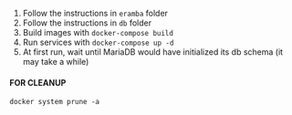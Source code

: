 1. Follow the instructions in `eramba` folder
2. Follow the instructions in `db` folder
3. Build images with `docker-compose build`
4. Run services with `docker-compose up -d`
5. At first run, wait until MariaDB would have initialized its db schema (it may take a while)



#### FOR CLEANUP

```
docker system prune -a
```
